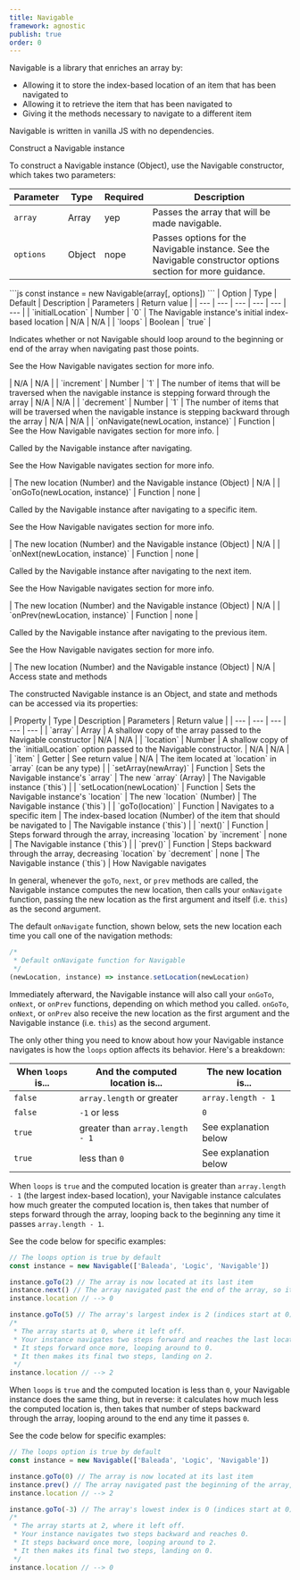 ```yaml
---
title: Navigable
framework: agnostic
publish: true
order: 0
---
```



Navigable is a library that enriches an array by:
- Allowing it to store the index-based location of an item that has been navigated to
- Allowing it to retrieve the item that has been navigated to
- Giving it the methods necessary to navigate to a different item

Navigable is written in vanilla JS with no dependencies.

<ProseHeading level="2">
Construct a Navigable instance
</ProseHeading>

To construct a Navigable instance (Object), use the Navigable constructor, which takes two parameters:

<ProseTable>

| Parameter | Type | Required | Description |
| --- | --- | --- | --- |
| `array` | Array | yep | Passes the array that will be made navigable. |
| `options` | Object | nope | Passes options for the Navigable instance. See the <NuxtLink to="#Navigable-constructor-options">Navigable constructor options</NuxtLink> section for more guidance. |

</ProseTable>


<ProseCodeblock>
```js
const instance = new Navigable(array[, options])
```
</ProseCodeblock>

<ProseTable>
| Option | Type | Default | Description | Parameters | Return value |
| --- | --- | --- | --- | --- | --- |
| `initialLocation` | Number | `0` | The Navigable instance's initial index-based location | N/A | N/A |
| `loops` | Boolean | `true` | <p>Indicates whether or not Navigable should loop around to the beginning or end of the array when navigating past those points.</p><p>See the <NuxtLink to="#How-Navigable-navigates">How Navigable navigates</NuxtLink> section for more info.</p> | N/A | N/A |
| `increment` | Number | `1` | The number of items that will be traversed when the navigable instance is stepping forward through the array | N/A | N/A |
| `decrement` | Number | `1` | The number of items that will be traversed when the navigable instance is stepping backward through the array | N/A | N/A |
| `onNavigate(newLocation, instance)` | Function | See the <NuxtLink to="#How-Navigable-navigates">How Navigable navigates</NuxtLink> section for more info. | <p>Called by the Navigable instance after navigating.</p><p>See the <NuxtLink to="#How-Navigable-navigates">How Navigable navigates</NuxtLink> section for more info.</p> | The new location (Number) and the Navigable instance (Object) | N/A |
| `onGoTo(newLocation, instance)` | Function | none | <p>Called by the Navigable instance after navigating to a specific item.</p><p>See the <NuxtLink to="#How-Navigable-navigates">How Navigable navigates</NuxtLink> section for more info.</p> | The new location (Number) and the Navigable instance (Object) | N/A |
| `onNext(newLocation, instance)` | Function | none | <p>Called by the Navigable instance after navigating to the next item.</p><p>See the <NuxtLink to="#How-Navigable-navigates">How Navigable navigates</NuxtLink> section for more info.</p> | The new location (Number) and the Navigable instance (Object) | N/A |
| `onPrev(newLocation, instance)` | Function | none | <p>Called by the Navigable instance after navigating to the previous item.</p><p>See the <NuxtLink to="#How-Navigable-navigates">How Navigable navigates</NuxtLink> section for more info.</p> | The new location (Number) and the Navigable instance (Object) | N/A |

</ProseTable>

<ProseHeading level="2">
Access state and methods
</ProseHeading>

The constructed Navigable instance is an Object, and state and methods can be accessed via its properties:


<ProseTable>
| Property | Type | Description | Parameters | Return value |
| --- | --- | --- | --- | --- |
| `array` | Array | A shallow copy of the array passed to the Navigable constructor | N/A | N/A |
| `location` | Number | A shallow copy of the `initialLocation` option passed to the Navigable constructor. | N/A | N/A |
| `item` | Getter | See return value | N/A | The item located at `location` in `array` (can be any type) |
| `setArray(newArray)` | Function | Sets the Navigable instance's `array` | The new `array` (Array) | The Navigable instance (`this`) |
| `setLocation(newLocation)` | Function | Sets the Navigable instance's `location` | The new `location` (Number) | The Navigable instance (`this`) |
| `goTo(location)` | Function | Navigates to a specific item | The index-based location (Number) of the item that should be navigated to | The Navigable instance (`this`) |
| `next()` | Function | Steps forward through the array, increasing `location` by `increment` | none | The Navigable instance (`this`) |
| `prev()` | Function | Steps backward through the array, decreasing `location` by `decrement` | none | The Navigable instance (`this`) |
</ProseTable>


<ProseHeading level="2">
How Navigable navigates
</ProseHeading>

In general, whenever the `goTo`, `next`, or `prev` methods are called, the Navigable instance computes the new location, then calls your `onNavigate` function, passing the new location as the first argument and itself (i.e. `this`) as the second argument.

The default `onNavigate` function, shown below, sets the new location each time you call one of the navigation methods:

<ProseCodeblock>

```js
/*
 * Default onNavigate function for Navigable
 */
(newLocation, instance) => instance.setLocation(newLocation)
```

</ProseCodeblock>

Immediately afterward, the Navigable instance will also call your `onGoTo`, `onNext`, or `onPrev` functions, depending on which method you called. `onGoTo`, `onNext`, or `onPrev` also receive the new location as the first argument and the Navigable instance (i.e. `this`) as the second argument.

The only other thing you need to know about how your Navigable instance navigates is how the `loops` option affects its behavior. Here's a breakdown:

<ProseTable>

| When `loops` is... | And the computed location is... | The new location is... |
| --- | --- | --- |
| `false` | `array.length` or greater | `array.length - 1` |
| `false` | `-1` or less | `0` |
| `true` | greater than `array.length - 1` | See explanation below |
| `true` | less than `0` | See explanation below |

</ProseTable>

When `loops` is `true` and the computed location is greater than `array.length - 1` (the largest index-based location), your Navigable instance calculates how much greater the computed location is, then takes that number of steps forward through the array, looping back to the beginning any time it passes `array.length - 1`.

See the code below for specific examples:

<ProseCodeblock>

```js
// The loops option is true by default
const instance = new Navigable(['Baleada', 'Logic', 'Navigable'])

instance.goTo(2) // The array is now located at its last item
instance.next() // The array navigated past the end of the array, so it will return to the beginning
instance.location // --> 0

instance.goTo(5) // The array's largest index is 2 (indices start at 0), so going to 5 will leave 3 steps left over.
/*
 * The array starts at 0, where it left off.
 * Your instance navigates two steps forward and reaches the last location.
 * It steps forward once more, looping around to 0.
 * It then makes its final two steps, landing on 2.
 */
instance.location // --> 2

```

</ProseCodeblock>

When `loops` is `true` and the computed location is less than `0`, your Navigable instance does the same thing, but in reverse: it calculates how much less the computed location is, then takes that number of steps backward through the array, looping around to the end any time it passes `0`.

See the code below for specific examples:

<ProseCodeblock>

```js
// The loops option is true by default
const instance = new Navigable(['Baleada', 'Logic', 'Navigable'])

instance.goTo(0) // The array is now located at its last item
instance.prev() // The array navigated past the beginning of the array, so it will loops to the end
instance.location // --> 2

instance.goTo(-3) // The array's lowest index is 0 (indices start at 0), so going to -3 will leave 3 steps left over.
/*
 * The array starts at 2, where it left off.
 * Your instance navigates two steps backward and reaches 0.
 * It steps backward once more, looping around to 2.
 * It then makes its final two steps, landing on 0.
 */
instance.location // --> 0

```

</ProseCodeblock>
